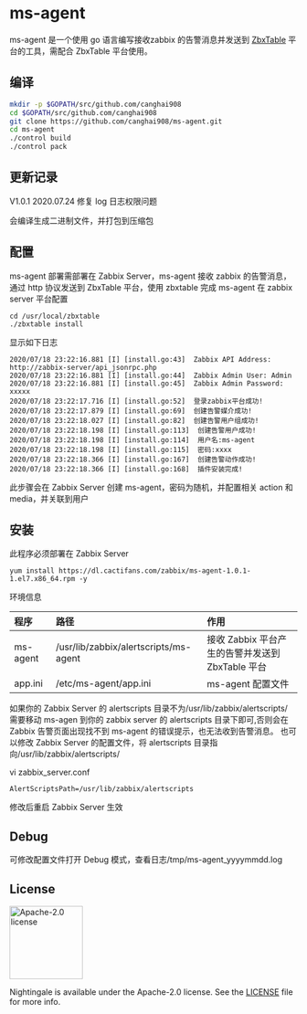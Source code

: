 # ms-agent

ms-agent 是一个使用 go 语言编写接收zabbix 的告警消息并发送到 [ZbxTable](https://github.com/canghai908/zbxtable) 平台的工具，需配合 ZbxTable 平台使用。

## 编译

```bash
mkdir -p $GOPATH/src/github.com/canghai908
cd $GOPATH/src/github.com/canghai908
git clone https://github.com/canghai908/ms-agent.git
cd ms-agent
./control build
./control pack
```

## 更新记录

V1.0.1
2020.07.24 修复 log 日志权限问题

会编译生成二进制文件，并打包到压缩包

## 配置

ms-agent 部署需部署在 Zabbix Server，ms-agent 接收 zabbix 的告警消息，通过 http 协议发送到 ZbxTable 平台，使用 zbxtable 完成 ms-agent 在 zabbix server 平台配置

```
cd /usr/local/zbxtable
./zbxtable install
```

显示如下日志

```
2020/07/18 23:22:16.881 [I] [install.go:43]  Zabbix API Address: http://zabbix-server/api_jsonrpc.php
2020/07/18 23:22:16.881 [I] [install.go:44]  Zabbix Admin User: Admin
2020/07/18 23:22:16.881 [I] [install.go:45]  Zabbix Admin Password: xxxxx
2020/07/18 23:22:17.716 [I] [install.go:52]  登录zabbix平台成功!
2020/07/18 23:22:17.879 [I] [install.go:69]  创建告警媒介成功!
2020/07/18 23:22:18.027 [I] [install.go:82]  创建告警用户组成功!
2020/07/18 23:22:18.198 [I] [install.go:113]  创建告警用户成功!
2020/07/18 23:22:18.198 [I] [install.go:114]  用户名:ms-agent
2020/07/18 23:22:18.198 [I] [install.go:115]  密码:xxxx
2020/07/18 23:22:18.366 [I] [install.go:167]  创建告警动作成功!
2020/07/18 23:22:18.366 [I] [install.go:168]  插件安装完成!
```

此步骤会在 Zabbix Server 创建 ms-agent，密码为随机，并配置相关 action 和 media，并关联到用户

## 安装

此程序必须部署在 Zabbix Server

```
yum install https://dl.cactifans.com/zabbix/ms-agent-1.0.1-1.el7.x86_64.rpm -y
```

环境信息

| 程序     | 路径                                  | 作用                                             |
| :------- | :------------------------------------ | :----------------------------------------------- |
| ms-agent | /usr/lib/zabbix/alertscripts/ms-agent | 接收 Zabbix 平台产生的告警并发送到 ZbxTable 平台 |
| app.ini  | /etc/ms-agent/app.ini                 | ms-agent 配置文件                                |

如果你的 Zabbix Server 的 alertscripts 目录不为/usr/lib/zabbix/alertscripts/ 需要移动 ms-agen 到你的 zabbix server 的 alertscripts 目录下即可,否则会在 Zabbix 告警页面出现找不到 ms-agent 的错误提示，也无法收到告警消息。
也可以修改 Zabbix Server 的配置文件，将 alertscripts 目录指向/usr/lib/zabbix/alertscripts/

vi zabbix_server.conf

```
AlertScriptsPath=/usr/lib/zabbix/alertscripts
```

修改后重启 Zabbix Server 生效

## Debug

可修改配置文件打开 Debug 模式，查看日志/tmp/ms-agent_yyyymmdd.log

## License

<img alt="Apache-2.0 license" src="https://s3-gz01.didistatic.com/n9e-pub/image/apache.jpeg" width="128">

Nightingale is available under the Apache-2.0 license. See the [LICENSE](LICENSE) file for more info.
